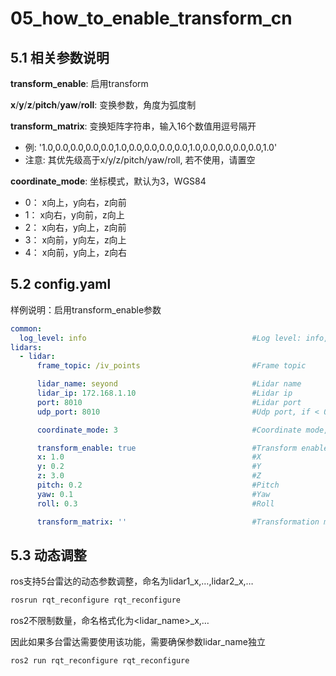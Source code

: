 # 05_how_to_enable_transform_cn

## 5.1 相关参数说明

**transform_enable**: 启用transform

**x**/**y**/**z**/**pitch**/**yaw**/**roll**: 变换参数，角度为弧度制

**transform_matrix**: 变换矩阵字符串，输入16个数值用逗号隔开

- 例: '1.0,0.0,0.0,0.0,0.0,1.0,0.0,0.0,0.0,0.0,1.0,0.0,0.0,0.0,0.0,1.0'
- 注意: 其优先级高于x/y/z/pitch/yaw/roll, 若不使用，请置空

**coordinate_mode**: 坐标模式，默认为3，WGS84

- 0： x向上，y向右，z向前
- 1： x向右，y向前，z向上
- 2： x向右，y向上，z向前
- 3： x向前，y向左，z向上
- 4： x向前，y向上，z向右

## 5.2 config.yaml

样例说明：启用transform_enable参数

```yaml
common:
  log_level: info                                     #Log level: info, warn, error
lidars:
  - lidar:
      frame_topic: /iv_points                         #Frame topic

      lidar_name: seyond                              #Lidar name
      lidar_ip: 172.168.1.10                          #Lidar ip
      port: 8010                                      #Lidar port
      udp_port: 8010                                  #Udp port, if < 0, use tcp

      coordinate_mode: 3                              #Coordinate mode, x/y/z, 0:up/right/forward 3:forward/left/up

      transform_enable: true                          #Transform enable
      x: 1.0                                          #X
      y: 0.2                                          #Y
      z: 3.0                                          #Z
      pitch: 0.2                                      #Pitch
      yaw: 0.1                                        #Yaw
      roll: 0.3                                       #Roll

      transform_matrix: ''                            #Transformation matrix string
```

## 5.3 动态调整

ros支持5台雷达的动态参数调整，命名为lidar1_x,…,lidar2_x,…

```bash
rosrun rqt_reconfigure rqt_reconfigure
```

ros2不限制数量，命名格式化为<lidar_name>_x,…

因此如果多台雷达需要使用该功能，需要确保参数lidar_name独立

```bash
ros2 run rqt_reconfigure rqt_reconfigure
```
